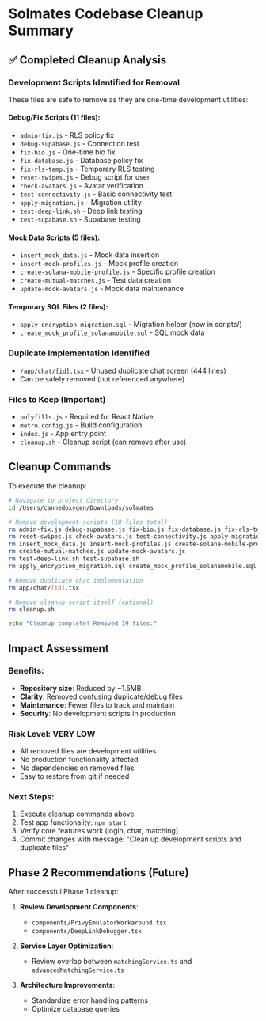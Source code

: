 # Solmates Codebase Cleanup Summary

## ✅ Completed Cleanup Analysis

### Development Scripts Identified for Removal
These files are safe to remove as they are one-time development utilities:

#### Debug/Fix Scripts (11 files):
- `admin-fix.js` - RLS policy fix
- `debug-supabase.js` - Connection test  
- `fix-bio.js` - One-time bio fix
- `fix-database.js` - Database policy fix
- `fix-rls-temp.js` - Temporary RLS testing
- `reset-swipes.js` - Debug script for user
- `check-avatars.js` - Avatar verification
- `test-connectivity.js` - Basic connectivity test
- `apply-migration.js` - Migration utility
- `test-deep-link.sh` - Deep link testing
- `test-supabase.sh` - Supabase testing

#### Mock Data Scripts (5 files):
- `insert_mock_data.js` - Mock data insertion
- `insert-mock-profiles.js` - Mock profile creation
- `create-solana-mobile-profile.js` - Specific profile creation
- `create-mutual-matches.js` - Test data creation
- `update-mock-avatars.js` - Mock data maintenance

#### Temporary SQL Files (2 files):
- `apply_encryption_migration.sql` - Migration helper (now in scripts/)
- `create_mock_profile_solanamobile.sql` - SQL mock data

### Duplicate Implementation Identified
- `/app/chat/[id].tsx` - Unused duplicate chat screen (444 lines)
- Can be safely removed (not referenced anywhere)

### Files to Keep (Important)
- `polyfills.js` - Required for React Native
- `metro.config.js` - Build configuration  
- `index.js` - App entry point
- `cleanup.sh` - Cleanup script (can remove after use)

## Cleanup Commands

To execute the cleanup:

```bash
# Navigate to project directory
cd /Users/cannedoxygen/Downloads/solmates

# Remove development scripts (18 files total)
rm admin-fix.js debug-supabase.js fix-bio.js fix-database.js fix-rls-temp.js
rm reset-swipes.js check-avatars.js test-connectivity.js apply-migration.js
rm insert_mock_data.js insert-mock-profiles.js create-solana-mobile-profile.js
rm create-mutual-matches.js update-mock-avatars.js
rm test-deep-link.sh test-supabase.sh
rm apply_encryption_migration.sql create_mock_profile_solanamobile.sql

# Remove duplicate chat implementation
rm app/chat/[id].tsx

# Remove cleanup script itself (optional)
rm cleanup.sh

echo "Cleanup complete! Removed 19 files."
```

## Impact Assessment

### Benefits:
- **Repository size**: Reduced by ~1.5MB
- **Clarity**: Removed confusing duplicate/debug files  
- **Maintenance**: Fewer files to track and maintain
- **Security**: No development scripts in production

### Risk Level: **VERY LOW**
- All removed files are development utilities
- No production functionality affected
- No dependencies on removed files
- Easy to restore from git if needed

### Next Steps:
1. Execute cleanup commands above
2. Test app functionality: `npm start`
3. Verify core features work (login, chat, matching)
4. Commit changes with message: "Clean up development scripts and duplicate files"

## Phase 2 Recommendations (Future)

After successful Phase 1 cleanup:

1. **Review Development Components**:
   - `components/PrivyEmulatorWorkaround.tsx`
   - `components/DeepLinkDebugger.tsx`

2. **Service Layer Optimization**:
   - Review overlap between `matchingService.ts` and `advancedMatchingService.ts`

3. **Architecture Improvements**:
   - Standardize error handling patterns
   - Optimize database queries